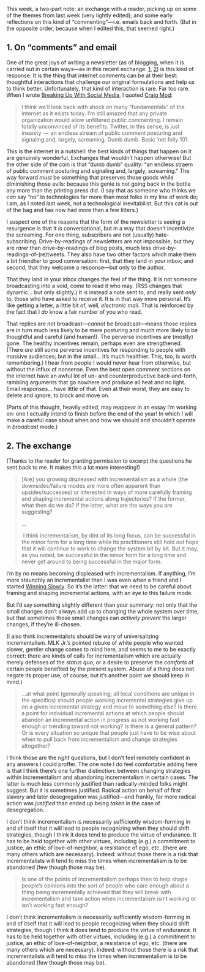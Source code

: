 This week, a two-part note: an exchange with a reader, picking up on some of the themes from last week (very lightly edited); and some early reflections on this kind of “commenting”—i.e. emails back and forth. (But in the opposite order, because when I edited this, that seemed right.)

## 1. On “comments” and email

One of the great joys of writing a newsletter (as of blogging, when it is carried out in certain ways—as in this recent exchange: [1], [2]) is this kind of response. It is the thing that internet comments can be at their best: thoughtful interactions that challenge our original formulations and help us to think better. Unfortunately, that kind of interaction is rare. Far too rare. When I wrote [Breaking Up With Social Media][buwsm], I quoted [Craig Mod][roden-027]:

> I think we’ll look back with shock on many “fundamentals” of the internet as it exists today. I’m still amazed that any private organization would allow unfiltered public commenting. I remain totally unconvinced of its benefits. Twitter, in this sense, is just insanity  —  an endless stream of public comment posturing and signaling and, largely, screaming. Dumb dumb. Basic ’net folly 101.

This is the internet in a nutshell: the best kinds of things that happen on it are genuinely wonderful. Exchanges that wouldn’t happen otherwise! But the other side of the coin is that “dumb dumb” quality: “an endless straem of public comment posturing and signaling and, largely, screaming.” The way forward *must* be something that preserves those goods while diminishing those evils: because this genie is not going back in the bottle any more than the printing press did. (I say that as someone who thinks we *can* say “no” to technologies far more than most folks in my line of work do; I am, as I noted last week, *not* a technological inevitabilist. But this cat is out of the bag and has now had more than a few litters.)

I suspect one of the reasons that the form of the newsletter is seeing a resurgence is that it *is* conversational, but in a way that doesn’t incentivize the screaming. For one thing, subscribers are not (usually) hate-subscribing. Drive-by-readings of newsletters are not impossible, but they are *rarer* than drive-by-readings of blog posts, much less drive-by-readings-of-(re)tweets. They also have two other factors which make them a bit friendlier to good conversation: first, that they land in your inbox; and second, that they welcome a response—but only to the author.

That they land in your inbox changes the feel of the thing. It is not someone broadcasting into a void, come to read it who may. (RSS changes that dynamic… but only slightly.) It is instead a note sent to, and really sent *only* to, those who have asked to receive it. It is in that way more personal. It’s like getting a letter, a little bit of, well, *electronic mail*. That is reinforced by the fact that I *do* know a fair number of you who read.

That replies are not broadcast—*cannot* be broadcast—means those replies are in turn much less likely to be mere posturing and much more likely to be thoughtful and careful (and human!). The perverse incentives are (mostly) gone. The healthy incentives remain, perhaps even are strengthened. (There *are* still some perverse incentives for responding to people with massive audiences; but in the small… it’s much healthier. This, too, is worth remembering.) I hear from people I would never hear from otherwise, but without the influx of nonsense. Even the best open comment sections on the internet have an awful lot of un- and counterproductive back-and-forth, rambling arguments that go nowhere and produce all heat and no light. Email responses… have little of that. Even at their worst, they are easy to delete and ignore, to block and move on.

(Parts of this thought, heavily edited, may reappear in an essay I’m working on: one I actually intend to finish before the end of the year! In which I will make a careful case about when and how we should and shouldn’t operate in *broadcast* mode.)

## 2. The exchange

(Thanks to the reader for granting permission to excerpt the questions he sent back to me. It makes this a lot more interesting!)

> [Are] you growing displeased with incrementalism as a whole (the downsides/failure modes are more often apparent than upsides/successes) or interested in ways of more carefully framing and shaping incremental actions along trajectories? If the former, what then do we do? If the latter, what are the ways you are suggesting?
>
> …
>
> I think incrementalism, by dint of its long focus, can be successful in the minor form for a long time while its practitioners still hold out hope that it will continue to work to change the system bit by bit. But it may, as you noted, be successful in the minor form for a long time and never get around to being successful in the major form. 

I’m by no means becoming displeased with incrementalism. If anything, I’m more staunchly an incrementalist than I was even when a friend and I started [Winning Slowly][ws]. So it’s the latter: that we need to be careful about framing and shaping incremental actions, with an eye to this failure mode.

But I’d say something slightly different than your summary: not only that the small changes don’t always add up to changing the whole system over time, but that sometimes those small changes can *actively prevent* the larger changes, if they’re ill-chosen.

(I also think incrementalists should be wary of universalizing incrementalism. MLK Jr.’s pointed rebuke of white people who wanted slower, gentler change comes to mind here, and seems to me to be exactly correct: there are kinds of calls for incrementalism which are actually merely defenses of the _status quo_, or a desire to preserve the *comforts* of certain people benefited by the present system. Abuse of a thing does not negate its proper use, of course, but it’s another point we should keep in mind.)

> …at what point (generally speaking; all local conditions are unique in the specifics) should people working incremental strategies give up on a given incremental strategy and move to something else? Is there a point for individual incremental actions at which people should abandon an incremental action in progress as not working fast enough or trending toward not working? Is there is a general pattern? Or is every situation so unique that people just have to be wise about when to pull back from incrementalism and change strategies altogether?

I think those are the *right* questions, but I don’t feel remotely confident in any answers I could proffer. The one note I do feel comfortable adding here is that I think there’s one further distinction: between changing strategies within incrementalism and abandoning incrementalism in certain cases. The latter is much less commonly justified than radically-minded folks might suggest. But it is sometimes justified. Radical action on behalf of first slavery and later desegregation was justified—and frankly, far more radical action was *justified* than ended up being *taken* in the case of desegregation.

I don’t think incrementalism is necessarily sufficiently wisdom-forming in and of itself that it will lead to people recognizing when they should shift strategies, though I think it does tend to produce the virtue of endurance. It has to be held together with other virtues, including (e.g.) a commitment to justice, an ethic of love-of-neighbor, a resistance of ego, etc. (there are many others which are necessary). Indeed: without those there is a risk that incrementalists will tend to miss the times when incrementalism is to be abandoned (few though those may be).

> Is one of the points of incrementalism perhaps then to help shape people’s opinions into the sort of people who care enough about a thing being incrementally achieved that they will break with incrementalism and take action when incrementalism isn’t working or isn’t working fast enough? 

I don’t think incrementalism is necessarily sufficiently wisdom-forming in and of itself that it will lead to people recognizing when they should shift strategies, though I think it does tend to produce the virtue of endurance. It has to be held together with other virtues, including (e.g.) a commitment to justice, an ethic of love-of-neighbor, a resistance of ego, etc. (there are many others which are necessary). Indeed: without those there is a risk that incrementalists will tend to miss the times when incrementalism is to be abandoned (few though those may be).

[1]: https://v5.chriskrycho.com/journal/twitter-bots-and-decline/
[2]: https://stephencarradini.com/2019/12/on-twitter-bots-and-the-presence-of-disinformation/
[buwsm]: https://v4.chriskrycho.com/2019/breaking-up-with-social-media.html
[roden-027]: https://craigmod.com/roden/027/
[ws]: https://winningslowly.org